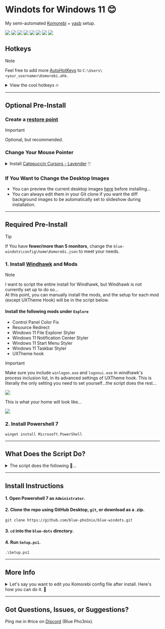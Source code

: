 # Windots for Windows 11 😊
My semi-automated [Komorebi](https://github.com/LGUG2Z/Komorebi) + [yasb](https://github.com/amnweb/yasb) setup.

![](https://github.com/user-attachments/assets/e066d4de-a5d7-4814-a120-0d6c89ef5ea3)
![](https://github.com/user-attachments/assets/e84b909d-a3e5-4a1a-9e1c-77ac08140aa7)
![](https://github.com/user-attachments/assets/f226badf-40bc-48bc-93b9-101909dabddd)
![](https://github.com/user-attachments/assets/9dfb0651-10c4-44cb-9695-ece71834e40d)
![](https://github.com/user-attachments/assets/538eeeb4-8bc7-428d-9b77-390423a9a29c)
![](https://github.com/user-attachments/assets/29a57724-c0f4-4e63-8de5-503c2f3175e6)
![](https://github.com/user-attachments/assets/23662d7f-ec4a-4a8a-b65d-564578d23e93)
![](https://github.com/user-attachments/assets/f9a9d884-3fb9-454b-8396-052f36ae746d)


## Hotkeys
> [!NOTE]
> Feel free to add more [AutoHotKeys](https://www.autohotkey.com/) to `C:\Users\<your_username>\Komorebi.ahk`. 

<details closed>
  <summary>View the cool hotkeys 🔥</summary>

| Hotkey | Action |
|--------|--------|
| `win` + `Left` | Focus window to the left |
| `win` + `Right` | Focus window to the right |
| `win` + `Up` | Focus window upward |
| `win` + `Down` | Focus window downward |
| `win` + `=` | Increase window width (horizontal) |
| `win` + `-` | Decrease window width (horizontal) |
| `win` + `shift` + `=` | Increase window height (vertical) |
| `win` + `shift` + `-` | Decrease window height (vertical) |
| `win` + `Space` | Promote focused window |
| `win` + `1` | Focus workspace 1 |
| `win` + `2` | Focus workspace 2 |
| `win` + `3` | Focus workspace 3 |
| `win` + `4` | Focus workspace 4 |
| `win` + `shift` + `1` | Move window to workspace 1 |
| `win` + `shift` + `2` | Move window to workspace 2 |
| `win` + `shift` + `3` | Move window to workspace 3 |
| `win` + `shift` + `4` | Move window to workspace 4 |
| `win` + `shift` + `Left` | Move window left (includes monitors) |
| `win` + `shift` + `Right` | Move window right (includes monitors) |
| `win` + `w` | Open default browser (Google) |
| `win` + `Enter` | Open PowerShell |
| `win` + `shift` + `Enter` | Open PowerShell as Administrator |
| `win` + `c` | Open Command Prompt |
| `win` + `shift` + `c` | Open Command Prompt as Administrator |
| `win` + `f` | Open File Explorer |
| `win` + `q` | Close focused window |
</details>



---

## Optional Pre-Install

### Create a [restore point](https://support.microsoft.com/en-us/windows/system-protection-e9126e6e-fa64-4f5f-874d-9db90e57645a)
> [!IMPORTANT]  
> Optional, but recommended.

### Change Your Mouse Pointer
<details closed>
  <summary> Install <a href="https://www.deviantart.com/niivu/art/Catppuccin-Cursors-921387705" target="_blank">Catppuccin Cursors - Lavender</a> 🖱️ </summary>
  
   1. Clone the repo using GitHub Desktop, `git`, or download as a .zip.
   ```
   git clone https://github.com/blue-pho3nix/blue-windots.git
   ```
   2. Right click blue-windots\cursors\install.inf.
    
  ![](https://github.com/user-attachments/assets/79e13efe-01f0-45af-b615-c8fbf168e863)
  
  3. Press `win + R` and enter `main.cpl`.
  
  ![](https://github.com/user-attachments/assets/ed2557e9-1a03-4d9e-b675-e4d2875be066)
  
  4. Goto `Pointers`.
  5. Select `Catppuccin-Mocha-Lavender-Cursors`
  
  ![](https://github.com/user-attachments/assets/51b9f211-2d3c-461c-a871-d5038fecc247)
  
  6. Click `Apply` and `OK`.

</details>

### If You Want to Change the Desktop Images
- You can preview the current desktop images [here](https://github.com/blue-pho3nix/blue-windots/tree/main/config/theme/One%20Dark%20Pro/Wallpapers) before installing...
- You can always edit them in your Git clone if you want the diff background images to be automatically set to slideshow during installation.

---

## Required Pre-Install

> [!TIP]
> If You have **fewer/more than 5 monitors**, change the `blue-windots\config\home\Komorebi.json` to meet your needs.

### 1. Install [Windhawk](https://windhawk.net/) and Mods
> [!NOTE]
> I want to script the entire install for Windhawk, but Windhawk is not currently set up to do so... <br>
> At this point, you can manually install the mods, and the setup for each mod (except UXTheme Hook) will be in the script below.

#### Install the following mods under `Explore`
- Control Panel Color Fix
- Resource Redirect
- Windows 11 File Explorer Styler
- Windows 11 Notification Center Styler
- Windows 11 Start Menu Styler
- Windows 11 Taskbar Styler
- UXTheme hook

> [!IMPORTANT]
> Make sure you include `winlogon.exe` and `logonui.exe` in windhawk's process inclusion list, in its advanced settings of UXTheme hook.
> This is literally the only setting you need to set yourself...the script does the rest...

![](https://github.com/user-attachments/assets/b3ee62af-c2b6-43c8-9bde-e9309e875232)


This is what your home will look like...

![](https://github.com/user-attachments/assets/9006bdf4-dab3-41b7-95d5-9796e36aca2a)

### 2. Install Powershell 7
```
winget install Microsoft.PowerShell
```

---

## What Does the Script Do?

<details closed>
  <summary> The script does the following 💙...</summary>
  
  **Installs:**
  - **Windhawk** 
  - **Komorebi** 
  - **yasb** 
  - **0xProto Nerd Font** 
  - **Winget-CLI** 
  - **Scoop** 
  - **Scoop 'extras' bucket** 
  - **AutoHotkey** 

  **Sets up:**
  - **The theme** (Applies a theme `One Dark Pro (Night) - PAC.theme`...this give you packman icons in File Explorer...).
  - **Windhawk** (Configures mods).
  - **Environment Variables** (Sets custom environment variables defined in `appList.json`).
  - **Starship** (Adds the initialization line to the user's PowerShell profile).
  - **Komorebi** (Starts the engine and enables autostart).
  - **YASB** (Starts the engine and enables autostart).
  - **Clink** (Disables the Clink banner/logo).
  
  **Other:**
  - **copies over config files** (Copies dotfiles from `config\home` to `$env:USERPROFILE`).
  - **copies over theme assets** (Copies files from `config\theme` to `C:\Windows\Resources\Themes`).
  - **toggles off clock in taskbar** (Hides the taskbar clock).
  - **Sets** the Long Paths Enabled registry key for Komorebi.
</details>

--- 

## Install Instructions

#### 1. Open Powershell 7 as `Administrator`.
#### 2. Clone the repo using GitHub Desktop, `git`, or download as a .zip.

```
git clone https://github.com/blue-pho3nix/blue-windots.git
```
#### 3. `cd` into the `blue-dots` directory.
#### 4. Run `Setup.ps1`.

```
.\Setup.ps1
```

---

## More Info

<details closed>
  <summary>Let's say you want to edit you Komorebi config file after install. Here's how you can do it. 🎉</summary>

1. Edit and save `C:\Users\<your_username>\Komorebi.json`   
2. Open a regular powershell window (`win + enter`).
3. Stop and start Komorebi or reload the configuration.
> [!IMPORTANT]
> Make sure to always use `--ahk` to keep the autohotkeys working.
> When you stop/restart Komorebi, you'll need to reload autohotkey. 

```
Komorebic stop --ahk
```
```
Komorebic start --ahk
```
or
```
Komorebic reload-configuration
```
</details>

---

## Got Questions, Issues, or Suggestions?
Ping me in #rice on [Discord](https://discord.gg/TujAjYXJjr) (Blue Pho3nix).
